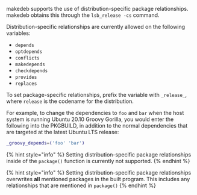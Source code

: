 makedeb supports the use of distribution-specific package relationships. makedeb obtains this through the `lsb_release -cs` command.

Distribution-specific relationships are currently allowed on the following variables:

- `depends`
- `optdepends`
- `conflicts`
- `makedepends`
- `checkdepends`
- `provides`
- `replaces`

To set package-specific relationships, prefix the variable with `_release_`, where `release` is the codename for the distribution.

For example, to change the dependencies to `foo` and `bar` when the host system is running Ubuntu 20.10 Groovy Gorilla, you would enter the following into the PKGBUILD, in addition to the normal dependencies that are targeted at the latest Ubuntu LTS release:

```sh
_groovy_depends=('foo' 'bar')
```

{% hint style="info" %}
Setting distribution-specific package relationships inside of the `package()` function is currently not supported.
{% endhint %}

{% hint style="info" %}
Setting distribution-specific package relationships overwrites **all** mentioned packages in the built program. This includes any relationships that are mentioned in `package()`
{% endhint %}
